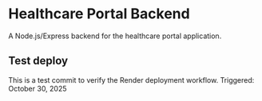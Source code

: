 # Healthcare Portal Backend

A Node.js/Express backend for the healthcare portal application.

## Test deploy

This is a test commit to verify the Render deployment workflow.
Triggered: October 30, 2025